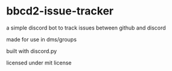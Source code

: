 # bbcd2-issue-tracker

a simple discord bot to track issues between github and discord

made for use in dms/groups

built with discord.py

licensed under mit license